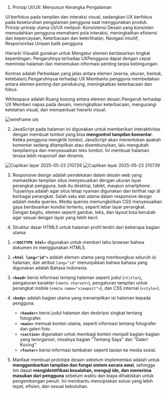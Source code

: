 1) Prinsip UI/UX: Menyusun Kerangka Pengalaman

UI berfokus pada tampilan dan interaksi visual, sedangkan UX berfokus pada keseluruhan pengalaman pengguna saat menggunakan produk. Prinsip-prinsip utama UI/UX meliputi:
Konsistensi Desain yang konsisten memudahkan pengguna memahami pola interaksi, meningkatkan efisiensi dan kepercayaan, Keterbacaan dan keterlihatan, Navigasi intuitif, Responsivitas
Umpan balik pengguna

Hierarki Visualdi gunakan untuk Mengatur elemen berdasarkan tingkat kepentingan. Pengaruhnya terhadap UXPengguna dapat dengan cepat memindai halaman dan menemukan informasi penting tanpa kebingungan.

Kontras adalah Perbedaan yang jelas antara elemen (warna, ukuran, bentuk, ketebalan).Pengaruhnyua terhadap UX Membantu pengguna membedakan antara elemen penting dan pendukung, meningkatkan keterbacaan dan fokus.

Whitespace adalah Ruang kosong antara elemen desain.Pengaruh terhadap UX Memberi napas pada desain, meningkatkan keterbacaan, mengurangi kelelahan visual, dan memperkuat hierarki visual.

![wireframe uts](https://github.com/user-attachments/assets/263f6ec2-343d-4a72-9df5-e7fdf8d1e377)

2) JavaScript pada halaman ini digunakan untuk memberikan interaktivitas dengan membuat tombol yang bisa **mengontrol tampilan komentar**. Ketika pengguna mengklik tombol, JavaScript akan menentukan apakah komentar sedang ditampilkan atau disembunyikan, lalu mengubah tampilannya dan menyesuaikan teks tombol. Ini membuat halaman terasa lebih responsif dan dinamis.
      
![Cuplikan layar 2025-05-23 210726](https://github.com/user-attachments/assets/acec88f0-4a5c-499e-8ebf-e630be77f63a)
![Cuplikan layar 2025-05-23 210739](https://github.com/user-attachments/assets/7c2fabea-2924-4074-a465-228cb9f82202)

3) Responsive design adalah pendekatan dalam desain web yang memastikan tampilan situs menyesuaikan dengan ukuran layar perangkat pengguna, baik itu desktop, tablet, maupun smartphone. Tujuannya adalah agar situs tetap nyaman digunakan dan terlihat rapi di berbagai perangkat. Salah satu alat utama dalam responsive design adalah media queries. Media queries memungkinkan CSS menyesuaikan gaya berdasarkan kondisi tertentu, seperti lebar layar perangkat. Dengan begitu, elemen seperti gambar, teks, dan layout bisa berubah agar sesuai dengan layar yang lebih kecil.

4) Struktur dasar HTML5 untuk halaman profil terdiri dari beberapa bagian utama:

1. **`<!DOCTYPE html>`** digunakan untuk memberi tahu browser bahwa dokumen ini menggunakan HTML5.

2. **`<html lang="id">`** adalah elemen utama yang membungkus seluruh isi halaman, dan atribut `lang="id"` menunjukkan bahwa bahasa yang digunakan adalah Bahasa Indonesia.

3. **`<head>`** berisi informasi tentang halaman seperti judul (`<title>`), pengaturan karakter (`<meta charset>`), pengaturan tampilan untuk perangkat mobile (`<meta name="viewport">`), dan CSS internal (`<style>`).

4. **`<body>`** adalah bagian utama yang menampilkan isi halaman kepada pengguna.

   * **`<header>`** berisi judul halaman dan deskripsi singkat tentang fotografer.
   * **`<main>`** memuat konten utama, seperti informasi tentang fotografer dan galeri foto.
   * **`<section>`** digunakan untuk membagi konten menjadi bagian-bagian yang terorganisir, misalnya bagian "Tentang Saya" dan "Galeri Kucing".
   * **`<footer>`** berisi informasi tambahan seperti tautan ke media sosial.

5) Manfaat membuat prototipe desain sebelum implementasi adalah untuk **menggambarkan tampilan dan fungsi sistem secara awal**, sehingga tim dapat **mengidentifikasi kesalahan, menguji ide, dan menerima masukan dari pengguna** sebelum waktu dan biaya dihabiskan untuk pengembangan penuh. Ini membantu menciptakan solusi yang lebih tepat, efisien, dan sesuai kebutuhan.

